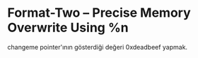 # Format-Two – Precise Memory Overwrite Using %n

changeme pointer'ının gösterdiği değeri 0xdeadbeef yapmak.